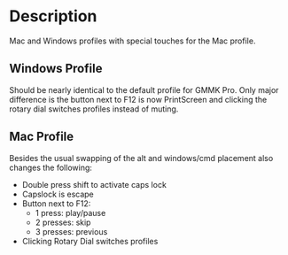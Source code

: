 # Description
Mac and Windows profiles with special touches for the Mac profile.

## Windows Profile
Should be nearly identical to the default profile for GMMK Pro. Only major difference is the button next to F12 is now PrintScreen and clicking the rotary dial switches profiles instead of muting.

## Mac Profile
Besides the usual swapping of the alt and windows/cmd placement also changes the following:
* Double press shift to activate caps lock
* Capslock is escape
* Button next to F12:
    * 1 press: play/pause
    * 2 presses: skip
    * 3 presses: previous
* Clicking Rotary Dial switches profiles
